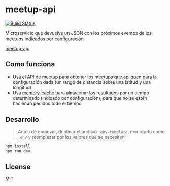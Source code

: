 # meetup-api

[![Build Status](https://travis-ci.org/meetupjs-ar/meetup-api.svg?branch=master)](https://travis-ci.org/meetupjs-ar/meetup-api)

Microservicio que devuelve un JSON con los próximos eventos de los meetups indicados por configuración

[meetup-api](https://meetup-api.now.sh/)

## Como funciona

-   Usa el [API de meetup](https://www.meetup.com/es-ES/meetup_api/) para obtener los meetups que apliquen para la configuración dada (un rango de distancia sobre una latitud y una longitud)
-   Usa [memory-cache](https://github.com/ptarjan/node-cache) para almacenar los resultados por un tiempo determinado (indicado por configuración), para que no se estén haciendo pedidos todo el tiempo

## Desarrollo

> Antes de empezar, duplicar el archivo `.env-template`, nombrarlo como `.env` y reemplazar por los valores que se necesiten

```bash
npm install
npm run dev
```

## License

MIT
